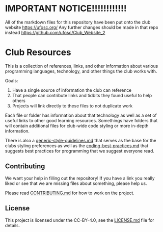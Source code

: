 # IMPORTANT NOTICE!!!!!!!!!!!!
All of the markdown files for this repository have been put onto the club website https://ufosc.org/
Any further changes should be made in that repo instead https://github.com/ufosc/Club_Website_2

# Club Resources

This is a collection of references, links, and other information about various programming languages, technology, and other things the club works with.

Goals:
1. Have a single source of information the club can reference
2. That people can contribute links and tidbits they found useful to help others
3. Projects will link directly to these files to not duplicate work

Each file or folder has information about that technology as well as a set of useful links to other good learning resources. Somethings have folders that will contain additional files for club-wide code styling or more in-depth information.

There is also a [generic-style-guidelines.md](generic-style-guidelines.md) that serves as the base for the clubs styling preferences as well as the [coding-best-practices.md](coding-best-practices.md) that suggests best practices for programming that we suggest everyone read.

## Contributing

We want your help in filling out the repository! If you have a link you really liked or see that we are missing files about something, please help us.

Please read [CONTRIBUTING.md](CONTRIBUTING.md) for how to work on the project.

## License

This project is licensed under the CC-BY-4.0, see the [LICENSE.md](LICENSE.md) file for details.
